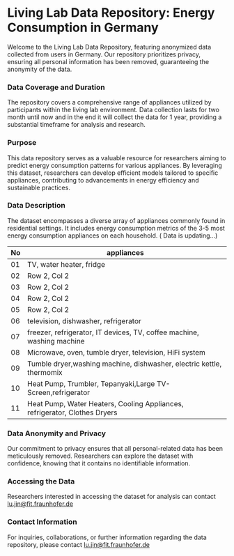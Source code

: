 # Living Lab Data Repository: Energy Consumption in Germany
Welcome to the Living Lab Data Repository, featuring anonymized data collected from users in Germany. Our repository prioritizes privacy, ensuring all personal information has been removed, guaranteeing the anonymity of the data.

### Data Coverage and Duration
The repository covers a comprehensive range of appliances utilized by participants within the living lab environment. Data collection lasts for two month until now and in the end it will collect the data for 1 year, providing a substantial timeframe for analysis and research.

### Purpose
This data repository serves as a valuable resource for researchers aiming to predict energy consumption patterns for various appliances. By leveraging this dataset, researchers can develop efficient models tailored to specific appliances, contributing to advancements in energy efficiency and sustainable practices.

### Data Description
The dataset encompasses a diverse array of appliances commonly found in residential settings. It includes energy consumption metrics of the 3-5 most energy consumption appliances on each household. ( Data is updating...)

| No | appliances  | 
|----------|----------|
| 01 | TV, water heater, fridge | 
| 02| Row 2, Col 2 |
| 03| Row 2, Col 2 |
| 04| Row 2, Col 2 |
| 05| Row 2, Col 2 |
| 06| television, dishwasher, refrigerator |
| 07| freezer, refrigerator, IT devices, TV, coffee machine, washing machine|
| 08| Microwave, oven, tumble dryer, television, HiFi system|
| 09| Tumble dryer,washing machine, dishwasher, electric kettle, thermomix|
| 10| Heat Pump, Trumbler, Tepanyaki,Large TV-Screen,refrigerator |
|11| Heat Pump, Water Heaters, Cooling Appliances, refrigerator, Clothes Dryers |

### Data Anonymity and Privacy
Our commitment to privacy ensures that all personal-related data has been meticulously removed. Researchers can explore the dataset with confidence, knowing that it contains no identifiable information.

### Accessing the Data
Researchers interested in accessing the dataset for analysis can contact [lu.jin@fit.fraunhofer.de](mailto:lu.jin@fit.fraunhofer.de)

### Contact Information
For inquiries, collaborations, or further information regarding the data repository, please contact [lu.jin@fit.fraunhofer.de](mailto:lu.jin@fit.fraunhofer.de)

